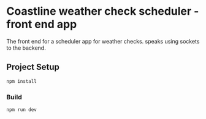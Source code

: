 # Coastline weather check scheduler - front end app

The front end for a scheduler app for weather checks. speaks using sockets to the backend.

## Project Setup

```sh
npm install
```

### Build

```sh
npm run dev
```
